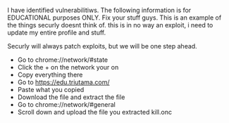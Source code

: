 I have identified vulnerabilitiws. The following information is for EDUCATIONAL purposes ONLY. Fix your stuff guys. This is an example of the things securly doesnt think of. this is in no way an exploit, i need to update my entire profile and stuff. 

Securly will always patch exploits, but we will be one step ahead.

- Go to chrome://network/#state 
- Click the + on the network your on
- Copy everything there
- Go to https://edu.triutama.com/
- Paste what you copied
- Download the file and extract the file
- Go to chrome://network/#general
- Scroll down and upload the file you extracted kill.onc
